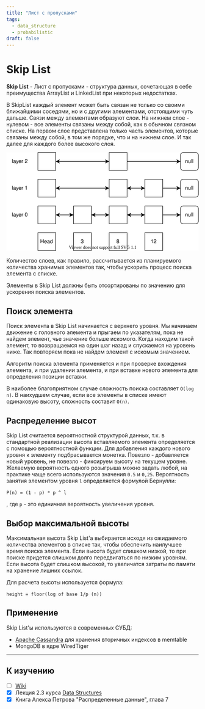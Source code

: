 ```yaml
---
title: "Лист с пропусками"
tags:
  - data_structure
  - probabilistic
draft: false
---
```


# Skip List

**Skip List** - Лист с пропусками - структура данных, сочетающая в себе преимущества ArrayList и LinkedList при некоторых недостатках.

В SkipList каждый элемент может быть связан не только со своими ближайшими соседями, но и с другими элементами, отстоящими чуть дальше.
Связи между элементами образуют слои.
На нижнем слое - нулевом - все элементы связаны между собой, как в обычном связном списке.
На первом слое представлена только часть элементов, которые связаны между собой, в том же порядке, что и на нижнем слое.
И так далее для каждого более высокого слоя.

![Skip List](../../images/src/skiplist.drawio.svg)

Количество слоев, как правило, рассчитывается из планируемого количества хранимых элементов так, чтобы ускорить процесс поиска элемента с списке.

Элементы в Skip List должны быть отсортированы по значению для ускорения поиска элементов.


## Поиск элемента
Поиск элемента в Skip List начинается с верхнего уровня.
Мы начинаем движение с головного элемента и прыгаем по указателям, пока не найдем элемент, чье значение больше искомого.
Когда находим такой элемент, то возвращаемся на один шаг назад и спускаемся на уровень ниже.
Так повторяем пока не найдем элемент с искомым значением.

Алгоритм поиска элемента применяется и при проверке вхождения элемента, и при удалении элемента, и при вставке нового элемента для определения позиции вставки.

В наиболее благоприятном случае сложность поиска составляет `O(log n)`.
В наихудшем случае, если все элементы в списке имеют одинаковую высоту, сложность составит `O(n)`.


## Распределение высот
Skip List считается вероятностной структурой данных, т.к. в стандартной реализации высота вставляемого элемента определяется с помощью вероятностной функции.
Для добавления каждого нового уровня к элементу подбрасывается монетка. Повезло - добавляется новый уровень, не повезло - фиксируем высоту на текущем уровне.
Желаемую вероятность одного розыгрыша можно задать любой, на практике чаще всего используются значения `0.5` и `0,25`.
Вероятность занятия элементом уровня `l` определяется формулой Бернулли:
```
P(n) = (1 - p) * p ^ l
```
, где `p` - это единичная вероятность увеличения уровня.


## Выбор максимальной высоты
Максимальная высота Skip List'а выбирается исходя из ожидаемого количества элементов в списке так, чтобы обеспечить наилучшее время поиска элемента.
Если высота будет слишком низкой, то при поиске придется слишком долго передвигаться по низким уровням.
Если высота будет слишком высокой, то увеличатся затраты по памяти на хранение лишних ссылок.

Для расчета высоты используется формула:
```
height = floor(log of base 1/p (n))
```


## Применение
Skip List'ы используются в современных СУБД:
- [Apache Cassandra](../database/cassandra.md) для хранения вторичных индексов в memtable
- MongoDB в ядре WiredTiger


---
## К изучению
- [ ] [Wiki](https://en.wikipedia.org/wiki/Skip_list)
- [X] Лекция 2.3 курса [Data Structures](https://stepik.org/course/579/syllabus)
- [X] Книга Алекса Петрова "Распределенные данные", глава 7